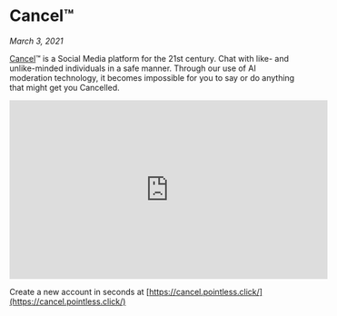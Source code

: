
# Cancel™

*March 3, 2021*

[Cancel](https://cancel.pointless.click/)™ is a Social Media platform for the 21st century. Chat with like- and unlike-minded individuals in a safe manner. Through our use of AI moderation technology, it becomes impossible for you to say or do anything that might get you Cancelled.

<iframe width="560" height="315" src="https://www.youtube.com/embed/fxSdJY3WaKQ?controls=0" title="YouTube video player" frameborder="0" allow="accelerometer; autoplay; clipboard-write; encrypted-media; gyroscope; picture-in-picture" allowfullscreen></iframe>

Create a new account in seconds at [https://cancel.pointless.click/](https://cancel.pointless.click/)
